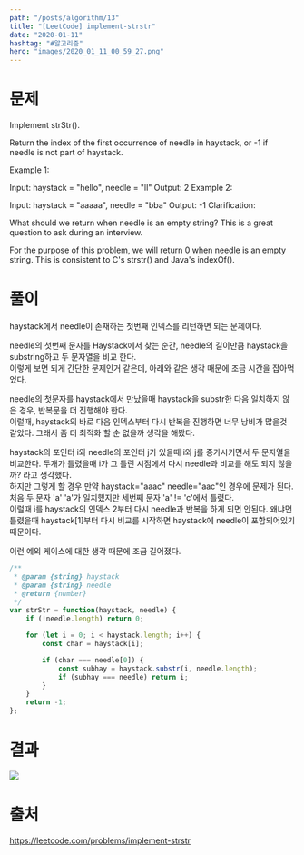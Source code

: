 ```yaml
---
path: "/posts/algorithm/13"
title: "[LeetCode] implement-strstr"
date: "2020-01-11"
hashtag: "#알고리즘"
hero: "images/2020_01_11_00_59_27.png"
---
```


# 문제

Implement strStr().

Return the index of the first occurrence of needle in haystack, or -1 if needle is not part of haystack.

Example 1:

Input: haystack = "hello", needle = "ll"
Output: 2
Example 2:

Input: haystack = "aaaaa", needle = "bba"
Output: -1
Clarification:

What should we return when needle is an empty string? This is a great question to ask during an interview.

For the purpose of this problem, we will return 0 when needle is an empty string. This is consistent to C's strstr() and Java's indexOf().

# 풀이

haystack에서 needle이 존재하는 첫번째 인덱스를 리턴하면 되는 문제이다.

needle의 첫번째 문자를 Haystack에서 찾는 순간, needle의 길이만큼 haystack을 substring하고 두 문자열을 비교 한다.  
이렇게 보면 되게 간단한 문제인거 같은데, 아래와 같은 생각 때문에 조금 시간을 잡아먹었다.

needle의 첫문자를 haystack에서 만났을때 haystack을 substr한 다음 일치하지 않은 경우, 반복문을 더 진행해야 한다.  
이럴때, haystack의 바로 다음 인덱스부터 다시 반복을 진행하면 너무 낭비가 많을것 같았다. 그래서 좀 더 최적화 할 순 없을까 생각을 해봤다.

haystack의 포인터 i와 needle의 포인터 j가 있을때 i와 j를 증가시키면서 두 문자열을 비교한다. 두개가 틀렸을때 i가 그 틀린 시점에서 다시 needle과 비교를 해도 되지 않을까? 라고 생각했다.  
하지만 그렇게 할 경우 만약 haystack="aaac" needle="aac"인 경우에 문제가 된다. 처음 두 문자 'a' 'a'가 일치했지만 세번째 문자 'a' != 'c'에서 틀렸다.  
이럴때 i를 haystack의 인덱스 2부터 다시 needle과 반복을 하게 되면 안된다. 왜냐면 틀렸을때 haystack[1]부터 다시 비교를 시작하면 haystack에 needle이 포함되어있기 때문이다.

이런 예외 케이스에 대한 생각 때문에 조금 길어졌다.

```javascript
/**
 * @param {string} haystack
 * @param {string} needle
 * @return {number}
 */
var strStr = function(haystack, needle) {
	if (!needle.length) return 0;

	for (let i = 0; i < haystack.length; i++) {
		const char = haystack[i];

		if (char === needle[0]) {
			const subhay = haystack.substr(i, needle.length);
			if (subhay === needle) return i;
		}
	}
	return -1;
};
```

# 결과

![](/images/2020_01_11_00_59_27.png)

# 출처

https://leetcode.com/problems/implement-strstr
